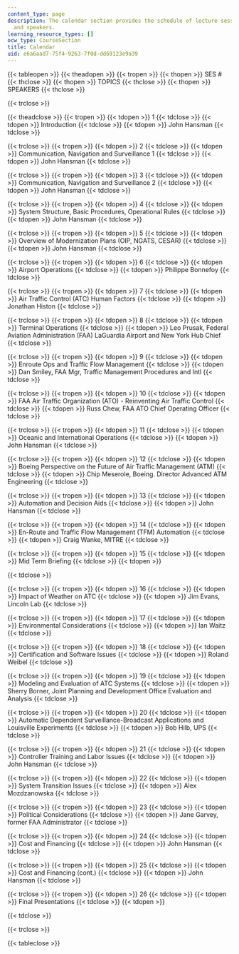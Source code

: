 ```yaml
---
content_type: page
description: The calendar section provides the schedule of lecture sessions, topics,
  and speakers.
learning_resource_types: []
ocw_type: CourseSection
title: Calendar
uid: e6a6aad7-75f4-9263-7f0d-dd69123e9a39
---
```


{{< tableopen >}}
{{< theadopen >}}
{{< tropen >}}
{{< thopen >}}
SES #
{{< thclose >}}
{{< thopen >}}
TOPICS
{{< thclose >}}
{{< thopen >}}
SPEAKERS
{{< thclose >}}

{{< trclose >}}

{{< theadclose >}}
{{< tropen >}}
{{< tdopen >}}
1
{{< tdclose >}}
{{< tdopen >}}
Introduction
{{< tdclose >}}
{{< tdopen >}}
John Hansman
{{< tdclose >}}

{{< trclose >}}
{{< tropen >}}
{{< tdopen >}}
2
{{< tdclose >}}
{{< tdopen >}}
Communication, Navigation and Surveillance 1
{{< tdclose >}}
{{< tdopen >}}
John Hansman
{{< tdclose >}}

{{< trclose >}}
{{< tropen >}}
{{< tdopen >}}
3
{{< tdclose >}}
{{< tdopen >}}
Communication, Navigation and Surveillance 2
{{< tdclose >}}
{{< tdopen >}}
John Hansman
{{< tdclose >}}

{{< trclose >}}
{{< tropen >}}
{{< tdopen >}}
4
{{< tdclose >}}
{{< tdopen >}}
System Structure, Basic Procedures, Operational Rules
{{< tdclose >}}
{{< tdopen >}}
John Hansman
{{< tdclose >}}

{{< trclose >}}
{{< tropen >}}
{{< tdopen >}}
5
{{< tdclose >}}
{{< tdopen >}}
Overview of Modernization Plans (OIP, NGATS, CESAR)
{{< tdclose >}}
{{< tdopen >}}
John Hansman
{{< tdclose >}}

{{< trclose >}}
{{< tropen >}}
{{< tdopen >}}
6
{{< tdclose >}}
{{< tdopen >}}
Airport Operations
{{< tdclose >}}
{{< tdopen >}}
Philippe Bonnefoy
{{< tdclose >}}

{{< trclose >}}
{{< tropen >}}
{{< tdopen >}}
7
{{< tdclose >}}
{{< tdopen >}}
Air Traffic Control (ATC) Human Factors
{{< tdclose >}}
{{< tdopen >}}
Jonathan Histon
{{< tdclose >}}

{{< trclose >}}
{{< tropen >}}
{{< tdopen >}}
8
{{< tdclose >}}
{{< tdopen >}}
Terminal Operations
{{< tdclose >}}
{{< tdopen >}}
Leo Prusak, Federal Aviation Administration (FAA) LaGuardia Airport and New York Hub Chief
{{< tdclose >}}

{{< trclose >}}
{{< tropen >}}
{{< tdopen >}}
9
{{< tdclose >}}
{{< tdopen >}}
Enroute Ops and Traffic Flow Management
{{< tdclose >}}
{{< tdopen >}}
Dan Smiley, FAA Mgr, Traffic Management Procedures and Intl
{{< tdclose >}}

{{< trclose >}}
{{< tropen >}}
{{< tdopen >}}
10
{{< tdclose >}}
{{< tdopen >}}
FAA Air Traffic Organization (ATO) - Reinventing Air Traffic Control
{{< tdclose >}}
{{< tdopen >}}
Russ Chew, FAA ATO Chief Operating Officer
{{< tdclose >}}

{{< trclose >}}
{{< tropen >}}
{{< tdopen >}}
11
{{< tdclose >}}
{{< tdopen >}}
Oceanic and International Operations
{{< tdclose >}}
{{< tdopen >}}
John Hansman
{{< tdclose >}}

{{< trclose >}}
{{< tropen >}}
{{< tdopen >}}
12
{{< tdclose >}}
{{< tdopen >}}
Boeing Perspective on the Future of Air Traffic Management (ATM)
{{< tdclose >}}
{{< tdopen >}}
Chip Meserole, Boeing. Director Advanced ATM Engineering
{{< tdclose >}}

{{< trclose >}}
{{< tropen >}}
{{< tdopen >}}
13
{{< tdclose >}}
{{< tdopen >}}
Automation and Decision Aids
{{< tdclose >}}
{{< tdopen >}}
John Hansman
{{< tdclose >}}

{{< trclose >}}
{{< tropen >}}
{{< tdopen >}}
14
{{< tdclose >}}
{{< tdopen >}}
En-Route and Traffic Flow Management (TFM) Automation
{{< tdclose >}}
{{< tdopen >}}
Craig Wanke, MITRE
{{< tdclose >}}

{{< trclose >}}
{{< tropen >}}
{{< tdopen >}}
15
{{< tdclose >}}
{{< tdopen >}}
Mid Term Briefing
{{< tdclose >}}
{{< tdopen >}}

{{< tdclose >}}

{{< trclose >}}
{{< tropen >}}
{{< tdopen >}}
16
{{< tdclose >}}
{{< tdopen >}}
Impact of Weather on ATC
{{< tdclose >}}
{{< tdopen >}}
Jim Evans, Lincoln Lab
{{< tdclose >}}

{{< trclose >}}
{{< tropen >}}
{{< tdopen >}}
17
{{< tdclose >}}
{{< tdopen >}}
Environmental Considerations
{{< tdclose >}}
{{< tdopen >}}
Ian Waitz
{{< tdclose >}}

{{< trclose >}}
{{< tropen >}}
{{< tdopen >}}
18
{{< tdclose >}}
{{< tdopen >}}
Certification and Software Issues
{{< tdclose >}}
{{< tdopen >}}
Roland Weibel
{{< tdclose >}}

{{< trclose >}}
{{< tropen >}}
{{< tdopen >}}
19
{{< tdclose >}}
{{< tdopen >}}
Modeling and Evaluation of ATC Systems
{{< tdclose >}}
{{< tdopen >}}
Sherry Borner, Joint Planning and Development Office Evaluation and Analysis
{{< tdclose >}}

{{< trclose >}}
{{< tropen >}}
{{< tdopen >}}
20
{{< tdclose >}}
{{< tdopen >}}
Automatic Dependent Surveillance-Broadcast Applications and Louisville Experiments
{{< tdclose >}}
{{< tdopen >}}
Bob Hilb, UPS
{{< tdclose >}}

{{< trclose >}}
{{< tropen >}}
{{< tdopen >}}
21
{{< tdclose >}}
{{< tdopen >}}
Controller Training and Labor Issues
{{< tdclose >}}
{{< tdopen >}}
John Hansman
{{< tdclose >}}

{{< trclose >}}
{{< tropen >}}
{{< tdopen >}}
22
{{< tdclose >}}
{{< tdopen >}}
System Transition Issues
{{< tdclose >}}
{{< tdopen >}}
Alex Mozdzanowska
{{< tdclose >}}

{{< trclose >}}
{{< tropen >}}
{{< tdopen >}}
23
{{< tdclose >}}
{{< tdopen >}}
Political Considerations
{{< tdclose >}}
{{< tdopen >}}
Jane Garvey, former FAA Administrator
{{< tdclose >}}

{{< trclose >}}
{{< tropen >}}
{{< tdopen >}}
24
{{< tdclose >}}
{{< tdopen >}}
Cost and Financing
{{< tdclose >}}
{{< tdopen >}}
John Hansman
{{< tdclose >}}

{{< trclose >}}
{{< tropen >}}
{{< tdopen >}}
25
{{< tdclose >}}
{{< tdopen >}}
Cost and Financing (cont.)
{{< tdclose >}}
{{< tdopen >}}
John Hansman
{{< tdclose >}}

{{< trclose >}}
{{< tropen >}}
{{< tdopen >}}
26
{{< tdclose >}}
{{< tdopen >}}
Final Presentations
{{< tdclose >}}
{{< tdopen >}}

{{< tdclose >}}

{{< trclose >}}

{{< tableclose >}}